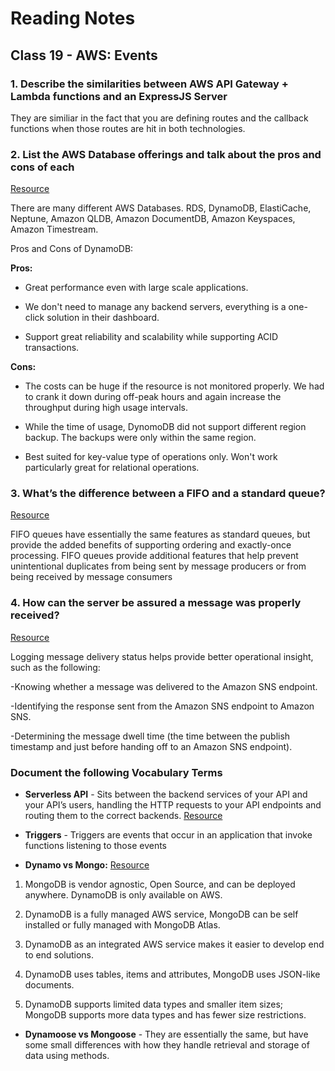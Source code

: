 
# Reading Notes

## Class 19 - AWS: Events

### 1. Describe the similarities between AWS API Gateway + Lambda functions and an ExpressJS Server

They are similiar in the fact that you are defining routes and the callback functions when those routes are hit in both technologies.

### 2. List the AWS Database offerings and talk about the pros and cons of each

[Resource](https://aws.amazon.com/products/databases/)

There are many different AWS Databases. RDS, DynamoDB, ElastiCache, Neptune, Amazon QLDB, Amazon DocumentDB, Amazon Keyspaces, Amazon Timestream.

Pros and Cons of DynamoDB:

**Pros:**

- Great performance even with large scale applications.

- We don't need to manage any backend servers, everything is a one-click solution in their dashboard.

- Support great reliability and scalability while supporting ACID transactions.

**Cons:**
- The costs can be huge if the resource is not monitored properly. We had to crank it down during off-peak hours and again increase the throughput during high usage intervals.

- While the time of usage, DynomoDB did not support different region backup. The backups were only within the same region.

- Best suited for key-value type of operations only. Won't work particularly great for relational operations.


### 3. What’s the difference between a FIFO and a standard queue?

[Resource](https://aws.amazon.com/about-aws/whats-new/2016/11/amazon-sqs-introduces-fifo-queues-with-exactly-once-processing-and-lower-prices-for-standard-queues/#:~:text=FIFO%20queues%20have%20essentially%20the,being%20received%20by%20message%20consumers.)

FIFO queues have essentially the same features as standard queues, but provide the added benefits of supporting ordering and exactly-once processing. FIFO queues provide additional features that help prevent unintentional duplicates from being sent by message producers or from being received by message consumers

### 4. How can the server be assured a message was properly received?

[Resource](https://docs.aws.amazon.com/sns/latest/dg/sns-topic-attributes.html)

Logging message delivery status helps provide better operational insight, such as the following:

-Knowing whether a message was delivered to the Amazon SNS endpoint.

-Identifying the response sent from the Amazon SNS endpoint to Amazon SNS.

-Determining the message dwell time (the time between the publish timestamp and just before handing off to an Amazon SNS endpoint).



### Document the following Vocabulary Terms

- **Serverless API** - Sits between the backend services of your API and your API’s users, handling the HTTP requests to your API endpoints and routing them to the correct backends. [Resource](https://www.serverless.com/amazon-api-gateway)

- **Triggers** - Triggers are events that occur in an application that invoke functions listening to those events

- **Dynamo vs Mongo:** [Resource](https://www.xplenty.com/blog/dynamodb-vs-mongodb-differences/#:~:text=DynamoDB%20as%20an%20integrated%20AWS,and%20has%20fewer%20size%20restrictions.)

1. MongoDB is vendor agnostic, Open Source, and can be deployed anywhere. DynamoDB is only available on AWS.

2. DynamoDB is a fully managed AWS service, MongoDB can be self installed or fully managed with MongoDB Atlas.

3. DynamoDB as an integrated AWS service makes it easier to develop end to end solutions.

4. DynamoDB uses tables, items and attributes, MongoDB uses JSON-like documents.

5. DynamoDB supports limited data types and smaller item sizes; MongoDB supports more data types and has fewer size restrictions.

- **Dynamoose vs Mongoose** - They are essentially the same, but have some small differences with how they handle retrieval and storage of data using methods.


